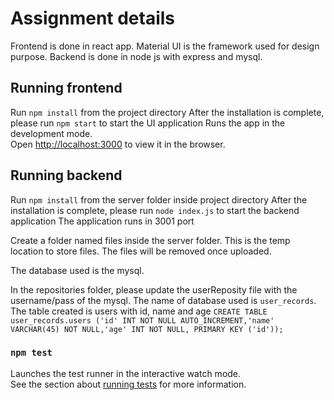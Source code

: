# Assignment details

Frontend is done in react app.
Material UI is the framework used for design purpose.
Backend is done in node js with express and mysql.

## Running frontend

Run `npm install` from the project directory
After the installation is complete, please run `npm start` to start the UI application
Runs the app in the development mode.\
Open [http://localhost:3000](http://localhost:3000) to view it in the browser.

## Running backend

Run `npm install` from the server folder inside project directory
After the installation is complete, please run `node index.js` to start the backend application
The application runs in 3001 port

Create a folder named files inside the server folder. This is the temp location to store files. The files will be removed once uploaded.

The database used is the mysql.

In the repositories folder, please update the userReposity file with the username/pass of the mysql. 
The name of database used is `user_records`.
The table created is users with id, name and age
`CREATE TABLE user_records.users ('id' INT NOT NULL AUTO_INCREMENT,'name' VARCHAR(45) NOT NULL,'age' INT NOT NULL, PRIMARY KEY ('id'));`

### `npm test`

Launches the test runner in the interactive watch mode.\
See the section about [running tests](https://facebook.github.io/create-react-app/docs/running-tests) for more information.

